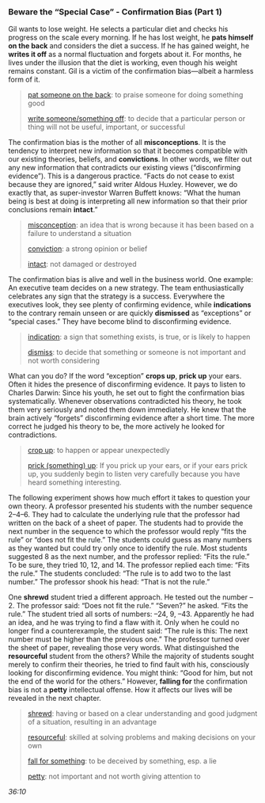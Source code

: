 ### Beware the “Special Case” - Confirmation Bias (Part 1)

Gil wants to lose weight. He selects a particular diet and checks his progress on the scale every morning. If he has lost weight, he **pats himself on the back** and considers the diet a success. If he has gained weight, he **writes it off** as a normal fluctuation and forgets about it. For months, he lives under the illusion that the diet is working, even though his weight remains constant. Gil is a victim of the confirmation bias—albeit a harmless form of it.

> [pat someone on the back](https://dictionary.cambridge.org/dictionary/english/pat-on-the-back): to praise someone for doing something good
>
> [write someone/something off](https://dictionary.cambridge.org/dictionary/english/write-off): to decide that a particular person or thing will not be useful, important, or successful

The confirmation bias is the mother of all **misconceptions**. It is the tendency to interpret new information so that it becomes compatible with our existing theories, beliefs, and **convictions**. In other words, we filter out any new information that contradicts our existing views (“disconfirming evidence”). This is a dangerous practice. “Facts do not cease to exist because they are ignored,” said writer Aldous Huxley. However, we do exactly that, as super-investor Warren Buffett knows: “What the human being is best at doing is interpreting all new information so that their prior conclusions remain **intact**.”

> [misconception](https://dictionary.cambridge.org/dictionary/english-chinese-traditional/misconception?q=misconceptions): an idea that is wrong because it has been based on a failure to understand a situation
>
> [conviction](https://dictionary.cambridge.org/dictionary/english-chinese-traditional/conviction?q=convictions): a strong opinion or belief
>
> [intact](https://dictionary.cambridge.org/dictionary/english-chinese-traditional/intact): not damaged or destroyed

The confirmation bias is alive and well in the business world. One example: An executive team decides on a new strategy. The team enthusiastically celebrates any sign that the strategy is a success. Everywhere the executives look, they see plenty of confirming evidence, while **indications** to the contrary remain unseen or are quickly **dismissed** as “exceptions” or “special cases.” They have become blind to disconfirming evidence.

> [indication](https://dictionary.cambridge.org/dictionary/english-chinese-traditional/indication?q=indications): a sign that something exists, is true, or is likely to happen
>
> [dismiss](https://dictionary.cambridge.org/dictionary/english-chinese-traditional/dismiss?q=dismissed): to decide that something or someone is not important and not worth considering

What can you do? If the word “exception” **crops up**, **prick up** your ears. Often it hides the presence of disconfirming evidence. It pays to listen to Charles Darwin: Since his youth, he set out to fight the confirmation bias systematically. Whenever observations contradicted his theory, he took them very seriously and noted them down immediately. He knew that the brain actively “forgets” disconfirming evidence after a short time. The more correct he judged his theory to be, the more actively he looked for contradictions.

> [crop up](https://dictionary.cambridge.org/dictionary/english-chinese-traditional/crop-up?q=crops+up): to happen or appear unexpectedly
>
> [prick (something) up](https://dictionary.cambridge.org/dictionary/english-chinese-traditional/prick-up): If you prick up your ears, or if your ears prick up, you suddenly begin to listen very carefully because you have heard something interesting.

The following experiment shows how much effort it takes to question your own theory. A professor presented his students with the number sequence 2–4–6. They had to calculate the underlying rule that the professor had written on the back of a sheet of paper. The students had to provide the next number in the sequence to which the professor would reply “fits the rule” or “does not fit the rule.” The students could guess as many numbers as they wanted but could try only once to identify the rule. Most students suggested 8 as the next number, and the professor replied: “Fits the rule.” To be sure, they tried 10, 12, and 14. The professor replied each time: “Fits the rule.” The students concluded: “The rule is to add two to the last number.” The professor shook his head: “That is not the rule.”

One **shrewd** student tried a different approach. He tested out the number –2. The professor said: “Does not fit the rule.” “Seven?” he asked. “Fits the rule.” The student tried all sorts of numbers: –24, 9, –43. Apparently he had an idea, and he was trying to find a flaw with it. Only when he could no longer find a counterexample, the student said: “The rule is this: The next number must be higher than the previous one.” The professor turned over the sheet of paper, revealing those very words. What distinguished the **resourceful** student from the others? While the majority of students sought merely to confirm their theories, he tried to find fault with his, consciously looking for disconfirming evidence. You might think: “Good for him, but not the end of the world for the others.” However, **falling for** the confirmation bias is not a **petty** intellectual offense. How it affects our lives will be revealed in the next chapter.

> [shrewd](https://dictionary.cambridge.org/dictionary/english-chinese-traditional/shrewd): having or based on a clear understanding and good judgment of a situation, resulting in an advantage
>
> [resourceful](https://dictionary.cambridge.org/dictionary/english-chinese-traditional/resourceful): skilled at solving problems and making decisions on your own
>
> [fall for something](https://dictionary.cambridge.org/dictionary/english/fall-for?q=falling+for): to be deceived by something, esp. a lie
>
> [petty](https://dictionary.cambridge.org/dictionary/english-chinese-traditional/petty): not important and not worth giving attention to

*36:10*